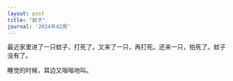 ```yaml
---
layout: post
title: "蚊子"
journal: '2024年42周'
---
```


最近家里进了一只蚊子，打死了。又来了一只，再打死。还来一只，拍死了。蚊子没有了。

睡觉的时候，耳边又嗡嗡地叫。


